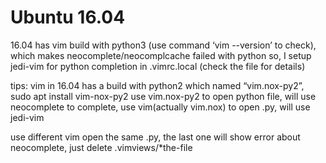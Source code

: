 # Ubuntu 16.04
16.04 has vim build with python3 (use command ‘vim --version’ to check), which makes neocomplete/neocomplcache failed with python
so, I setup jedi-vim for python completion in .vimrc.local (check the file for details)

tips:
vim in 16.04 has a build with python2 which named “vim.nox-py2”,
sudo apt install vim-nox-py2
use vim.nox-py2 to open python file, will use neocomplete to complete,
use vim(actually vim.nox) to open .py, will use jedi-vim

use different vim open the same .py, the last one will show error about neocomplete, just delete .vimviews/*the-file

